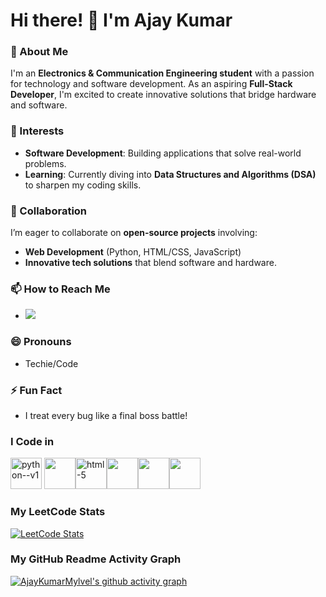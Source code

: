 # Hi there! 👋 I'm Ajay Kumar

### 🌟 About Me
I'm an **Electronics & Communication Engineering student** with a passion for technology and software development. As an aspiring **Full-Stack Developer**, I'm excited to create innovative solutions that bridge hardware and software.

### 👀 Interests
- **Software Development**: Building applications that solve real-world problems.
- **Learning**: Currently diving into **Data Structures and Algorithms (DSA)** to sharpen my coding skills.

### 💞 Collaboration
I’m eager to collaborate on **open-source projects** involving:
- **Web Development** (Python, HTML/CSS, JavaScript)
- **Innovative tech solutions** that blend software and hardware.
### 📫 How to Reach Me
- [<img src="https://img.shields.io/badge/LinkedIn-0077B5?style=for-the-badge&logo=linkedin&logoColor=white" />](https://www.linkedin.com/in/ajay-kumar-mylvel/)
### 😄 Pronouns
- Techie/Code

### ⚡ Fun Fact
- I treat every bug like a final boss battle!

### I Code in 
<img width="50" height="50" src="https://img.icons8.com/color/48/python--v1.png" alt="python--v1"/> <img height="50" width="50" src="https://img.icons8.com/color/48/000000/c-programming.png" /><img width="50" height="50" src="https://img.icons8.com/arcade/50/html-5.png" alt="html-5"/><img height="50" width="50" src="https://img.icons8.com/color/48/000000/css3.png" /><img height="50" width="50" src="https://img.icons8.com/color/48/000000/javascript.png"/><img height="50" width="50" src="https://img.icons8.com/color/48/000000/mysql-logo.png"/>

### My LeetCode Stats
[![LeetCode Stats](https://leetcard.jacoblin.cool/Ajaykumar_Mylvel?theme=dark&font=Manjari&ext=contest)](https://leetcode.com/u/Ajaykumar_Mylvel/)

### My GitHub Readme Activity Graph
[![AjayKumarMylvel's github activity graph](https://github-readme-activity-graph.vercel.app/graph?username=AjayKumarMylvel&bg_color=000000&color=ffffff&line=00fa1d&point=fbf4f4&area=true&hide_border=true)](https://github.com/ashutosh00710/github-readme-activity-graph)
